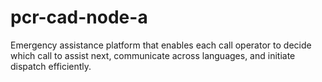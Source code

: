 # pcr-cad-node-a
Emergency assistance platform that enables each call operator to decide which call to assist next, communicate across languages, and initiate dispatch efficiently.
